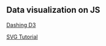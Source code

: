 
## Data visualization on JS

[Dashing D3](https://www.dashingd3js.com/)

[SVG Tutorial](http://tutorials.jenkov.com/svg/index.html)
